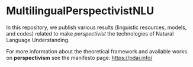 # MultilingualPerspectivistNLU

In this repository, we publish various results (linguistic resources, models, and codes) related to make _perspectivist_ the technologies of Natural Language Understanding.

For more information about the theoretical framework and available works on **perspectivism** see the manifesto page: https://pdai.info/ 
